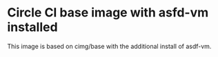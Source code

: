 # Circle CI base image with asfd-vm installed
This image is based on cimg/base with the additional install of asdf-vm.
